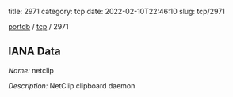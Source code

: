 title: 2971
category: tcp
date: 2022-02-10T22:46:10
slug: tcp/2971

[portdb](/) / [tcp](/category/tcp.html) / 2971


## IANA Data

_Name:_ netclip

_Description:_ NetClip clipboard daemon

